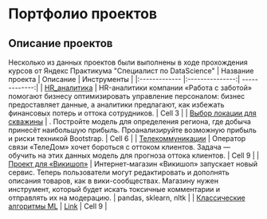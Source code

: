 # Портфолио проектов

## Описание проектов
Несколько из данных проектов были выполнены в ходе прохождения курсов от Яндекс Практикума "Специалист по DataScience"
| Название проекта | Описание | Инструменты |
|:------------- |:---------------:| -------------:|
| [HR_аналитика](https://github.com/OddFeline4/Practicum_projects/tree/main/HR_project)      | HR-аналитики компании «Работа с заботой» помогают бизнесу оптимизировать управление персоналом: бизнес предоставляет данные, а аналитики предлагают, как избежать финансовых потерь и оттока сотрудников.       | Cell 3        |
| [Выбор локации для скважины](https://github.com/OddFeline4/Practicum_projects/tree/main/Oilfield_project)       | . Постройте модель для определения региона, где добыча принесёт наибольшую прибыль. Проанализируйте возможную прибыль и риски техникой Bootstrap.       | Cell 6        |
| [Телекоммуникации](https://github.com/OddFeline4/Practicum_projects/tree/main/Telecommunication_project)        | Оператор связи «ТелеДом» хочет бороться с оттоком клиентов. Задача — обучить на этих данных модель для прогноза оттока клиентов.     | Cell 9        |
| [Проект для «Викишоп»](https://github.com/OddFeline4/Practicum_projects/tree/main/Text_class_project)       | Интернет-магазин «Викишоп» запускает новый сервис. Теперь пользователи могут редактировать и дополнять описания товаров, как в вики-сообществах. Магазину нужен инструмент, который будет искать токсичные комментарии и отправлять их на модерацию.  | pandas, sklearn, nltk |
| [Классические алгоритмы ML](https://github.com/OddFeline4/Practicum_projects/tree/main/ML_algorithms/ML_algorithms)         | [Link](dot.com) | Cell 9        |

